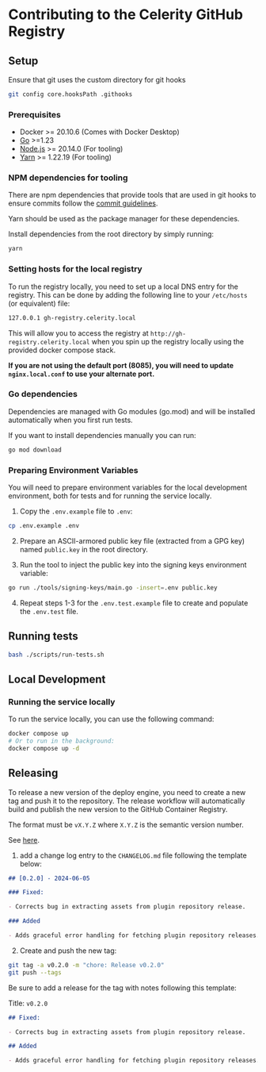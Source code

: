 # Contributing to the Celerity GitHub Registry

## Setup

Ensure that git uses the custom directory for git hooks

```bash
git config core.hooksPath .githooks
```

### Prerequisites

- Docker >= 20.10.6 (Comes with Docker Desktop)
- [Go](https://golang.org/dl/) >=1.23
- [Node.js](https://nodejs.org/en/download/) >= 20.14.0 (For tooling)
- [Yarn](https://yarnpkg.com/getting-started/install) >= 1.22.19 (For tooling)

### NPM dependencies for tooling

There are npm dependencies that provide tools that are used in git hooks to ensure commits follow the [commit guidelines](./COMMIT_GUIDELINES.md).

Yarn should be used as the package manager for these dependencies.

Install dependencies from the root directory by simply running:
```bash
yarn
```

### Setting hosts for the local registry

To run the registry locally, you need to set up a local DNS entry for the registry.
This can be done by adding the following line to your `/etc/hosts` (or equivalent) file:

```bash
127.0.0.1 gh-registry.celerity.local
```

This will allow you to access the registry at `http://gh-registry.celerity.local`
when you spin up the registry locally using the provided docker compose stack.

**If you are not using the default port (8085), you will need to update `nginx.local.conf` to use your alternate port.**

### Go dependencies

Dependencies are managed with Go modules (go.mod) and will be installed automatically when you first
run tests.

If you want to install dependencies manually you can run:

```bash
go mod download
```

### Preparing Environment Variables

You will need to prepare environment variables for the local development environment,
both for tests and for running the service locally.

1) Copy the `.env.example` file to `.env`:

```bash
cp .env.example .env
```

2) Prepare an ASCII-armored public key file (extracted from a GPG key) named `public.key` in the root directory.

3) Run the tool to inject the public key into the signing keys environment variable:

```bash
go run ./tools/signing-keys/main.go -insert=.env public.key
```

4) Repeat steps 1-3 for the `.env.test.example` file to create and populate the `.env.test` file.

## Running tests

```bash
bash ./scripts/run-tests.sh
```

## Local Development

### Running the service locally

To run the service locally, you can use the following command:

```bash
docker compose up
# Or to run in the background:
docker compose up -d
```

## Releasing

To release a new version of the deploy engine, you need to create a new tag and push it to the repository.
The release workflow will automatically build and publish the new version to the GitHub Container Registry.

The format must be `vX.Y.Z` where `X.Y.Z` is the semantic version number.

See [here](https://go.dev/wiki/Modules#publishing-a-release).

1. add a change log entry to the `CHANGELOG.md` file following the template below:

```markdown
## [0.2.0] - 2024-06-05

### Fixed:

- Corrects bug in extracting assets from plugin repository release.

### Added

- Adds graceful error handling for fetching plugin repository releases.
```

2. Create and push the new tag:

```bash
git tag -a v0.2.0 -m "chore: Release v0.2.0"
git push --tags
```

Be sure to add a release for the tag with notes following this template:

Title: `v0.2.0`

```markdown
## Fixed:

- Corrects bug in extracting assets from plugin repository release.

## Added

- Adds graceful error handling for fetching plugin repository releases.
```
